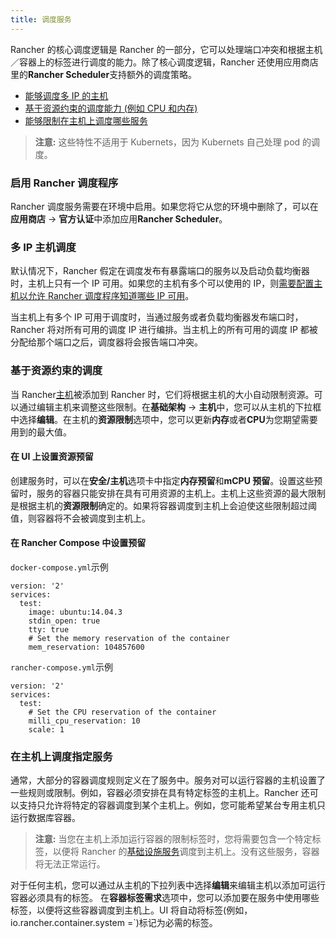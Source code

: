 ```yaml
---
title: 调度服务
---
```


Rancher 的核心调度逻辑是 Rancher 的一部分，它可以处理端口冲突和根据主机／容器上的标签进行调度的能力。除了核心调度逻辑，Rancher 还使用应用商店里的**Rancher Scheduler**支持额外的调度策略。

- [能够调度多 IP 的主机](#multiple-ips)
- [基于资源约束的调度能力 (例如 CPU 和内存)](#resource-constraints)
- [能够限制在主机上调度哪些服务](#restrict-services-on-host)

> **注意:** 这些特性不适用于 Kubernets，因为 Kubernets 自己处理 pod 的调度。

### 启用 Rancher 调度程序

Rancher 调度服务需要在环境中启用。如果您将它从您的环境中删除了，可以在**应用商店** -> **官方认证**中添加应用**Rancher Scheduler**。

<a id="multiple-ips"></a>

### 多 IP 主机调度

默认情况下，Rancher 假定在调度发布有暴露端口的服务以及启动负载均衡器时，主机上只有一个 IP 可用。如果您的主机有多个可以使用的 IP，则[需要配置主机以允许 Rancher 调度程序知道哪些 IP 可用](/docs/rancher1/infrastructure/hosts/_index#主机调度地址)。

当主机上有多个 IP 可用于调度时，当通过服务或者负载均衡器发布端口时，Rancher 将对所有可用的调度 IP 进行编排。当主机上的所有可用的调度 IP 都被分配给那个端口之后，调度器将会报告端口冲突。

<a id="resource-constraints"></a>

### 基于资源约束的调度

当 Rancher[主机](/docs/rancher1/infrastructure/hosts/_index)被添加到 Rancher 时，它们将根据主机的大小自动限制资源。可以通过编辑主机来调整这些限制。在**基础架构** -> **主机**中，您可以从主机的下拉框中选择**编辑**。在主机的**资源限制**选项中，您可以更新**内存**或者**CPU**为您期望需要用到的最大值。

#### 在 UI 上设置资源预留

创建服务时，可以在**安全/主机**选项卡中指定**内存预留**和**mCPU 预留**。设置这些预留时，服务的容器只能安排在具有可用资源的主机上。主机上这些资源的最大限制是根据主机的**资源限制**确定的。如果将容器调度到主机上会迫使这些限制超过阈值，则容器将不会被调度到主机上。

#### 在 Rancher Compose 中设置预留

`docker-compose.yml`示例

```
version: '2'
services:
  test:
    image: ubuntu:14.04.3
    stdin_open: true
    tty: true
    # Set the memory reservation of the container
    mem_reservation: 104857600
```

`rancher-compose.yml`示例

```
version: '2'
services:
  test:
    # Set the CPU reservation of the container
    milli_cpu_reservation: 10
    scale: 1
```

<a id="restrict-services-on-host"></a>

### 在主机上调度指定服务

通常，大部分的容器调度规则定义在了服务中。服务对可以运行容器的主机设置了一些规则或限制。例如，容器必须安排在具有特定标签的主机上。Rancher 还可以支持只允许将特定的容器调度到某个主机上。例如，您可能希望某台专用主机只运行数据库容器。

> **注意:** 当您在主机上添加运行容器的限制标签时，您将需要包含一个特定标签，以便将 Rancher 的[基础设施服务](/docs/rancher1/rancher-services/_index)调度到主机上。没有这些服务，容器将无法正常运行。

对于任何主机，您可以通过从主机的下拉列表中选择**编辑**来编辑主机以添加可运行容器必须具有的标签。 在**容器标签需求**选项中，您可以添加要在服务中使用哪些标签，以便将这些容器调度到主机上。UI 将自动将标签(例如，io.rancher.container.system =`)标记为必需的标签。
